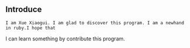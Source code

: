 ## Introduce

	I am Xue Xiaogui. I am glad to discover this program. I am a newhand in ruby.I hope that
I can learn something by contribute this program.